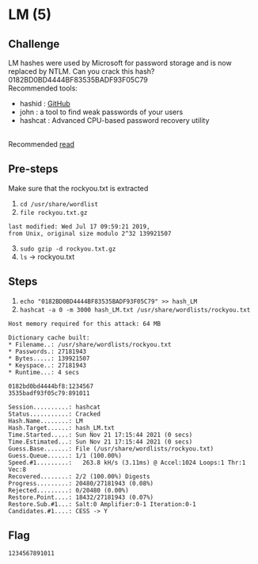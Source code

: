 # LM (5)

## Challenge
LM hashes were used by Microsoft for password storage and is now replaced by NTLM. Can you crack this hash?
<br>
0182BD0BD4444BF83535BADF93F05C79
<br>
Recommended tools: 
- hashid : <a href="https://github.com/psypanda/hashID">GitHub</a>
- john : a tool to find weak passwords of your users
- hashcat : Advanced CPU-based password recovery utility
<br>
Recommended <a href="https://en.wikipedia.org/wiki/LAN_Manager">read</a>

## Pre-steps
Make sure that the rockyou.txt is extracted
1. `cd /usr/share/wordlist`
2. `file rockyou.txt.gz`
```rockyou.txt.gz: gzip compressed data, 
last modified: Wed Jul 17 09:59:21 2019, 
from Unix, original size modulo 2^32 139921507
```

3. `sudo gzip -d rockyou.txt.gz`
4. `ls` -> rockyou.txt

## Steps
1. `echo "0182BD0BD4444BF83535BADF93F05C79" >> hash_LM`
2. `hashcat -a 0 -m 3000 hash_LM.txt /usr/share/wordlists/rockyou.txt`
```
Host memory required for this attack: 64 MB

Dictionary cache built:
* Filename..: /usr/share/wordlists/rockyou.txt
* Passwords.: 27181943
* Bytes.....: 139921507
* Keyspace..: 27181943
* Runtime...: 4 secs

0182bd0bd4444bf8:1234567                         
3535badf93f05c79:891011                          
                                                 
Session..........: hashcat
Status...........: Cracked
Hash.Name........: LM
Hash.Target......: hash_LM.txt
Time.Started.....: Sun Nov 21 17:15:44 2021 (0 secs)
Time.Estimated...: Sun Nov 21 17:15:44 2021 (0 secs)
Guess.Base.......: File (/usr/share/wordlists/rockyou.txt)
Guess.Queue......: 1/1 (100.00%)
Speed.#1.........:   263.8 kH/s (3.11ms) @ Accel:1024 Loops:1 Thr:1 Vec:8
Recovered........: 2/2 (100.00%) Digests
Progress.........: 20480/27181943 (0.08%)
Rejected.........: 0/20480 (0.00%)
Restore.Point....: 18432/27181943 (0.07%)
Restore.Sub.#1...: Salt:0 Amplifier:0-1 Iteration:0-1
Candidates.#1....: CESS -> Y
```

## Flag
`1234567891011`
